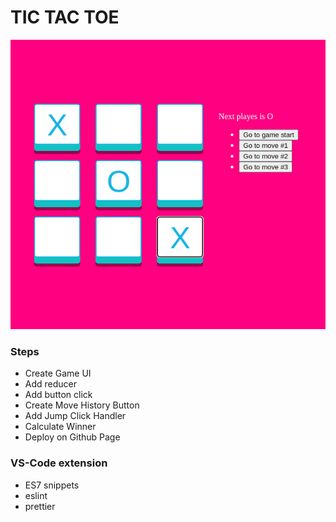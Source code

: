 # TIC TAC TOE

![tic-tac-toe](/public/img/game.png)

### Steps

- Create Game UI
- Add reducer
- Add button click
- Create Move History Button
- Add Jump Click Handler
- Calculate Winner
- Deploy on Github Page

### VS-Code extension

- ES7 snippets
- eslint
- prettier
